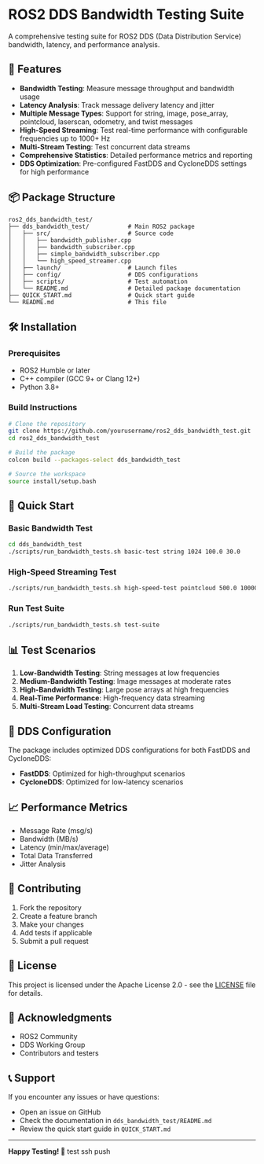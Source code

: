 # ROS2 DDS Bandwidth Testing Suite

A comprehensive testing suite for ROS2 DDS (Data Distribution Service) bandwidth, latency, and performance analysis.

## 🚀 Features

- **Bandwidth Testing**: Measure message throughput and bandwidth usage
- **Latency Analysis**: Track message delivery latency and jitter  
- **Multiple Message Types**: Support for string, image, pose_array, pointcloud, laserscan, odometry, and twist messages
- **High-Speed Streaming**: Test real-time performance with configurable frequencies up to 1000+ Hz
- **Multi-Stream Testing**: Test concurrent data streams
- **Comprehensive Statistics**: Detailed performance metrics and reporting
- **DDS Optimization**: Pre-configured FastDDS and CycloneDDS settings for high performance

## 📦 Package Structure

```
ros2_dds_bandwidth_test/
├── dds_bandwidth_test/           # Main ROS2 package
│   ├── src/                      # Source code
│   │   ├── bandwidth_publisher.cpp
│   │   ├── bandwidth_subscriber.cpp
│   │   ├── simple_bandwidth_subscriber.cpp
│   │   └── high_speed_streamer.cpp
│   ├── launch/                   # Launch files
│   ├── config/                   # DDS configurations
│   ├── scripts/                  # Test automation
│   └── README.md                 # Detailed package documentation
├── QUICK_START.md                # Quick start guide
└── README.md                     # This file
```

## 🛠️ Installation

### Prerequisites
- ROS2 Humble or later
- C++ compiler (GCC 9+ or Clang 12+)
- Python 3.8+

### Build Instructions
```bash
# Clone the repository
git clone https://github.com/yourusername/ros2_dds_bandwidth_test.git
cd ros2_dds_bandwidth_test

# Build the package
colcon build --packages-select dds_bandwidth_test

# Source the workspace
source install/setup.bash
```

## 🎯 Quick Start

### Basic Bandwidth Test
```bash
cd dds_bandwidth_test
./scripts/run_bandwidth_tests.sh basic-test string 1024 100.0 30.0
```

### High-Speed Streaming Test
```bash
./scripts/run_bandwidth_tests.sh high-speed-test pointcloud 500.0 10000 30.0
```

### Run Test Suite
```bash
./scripts/run_bandwidth_tests.sh test-suite
```

## 📊 Test Scenarios

1. **Low-Bandwidth Testing**: String messages at low frequencies
2. **Medium-Bandwidth Testing**: Image messages at moderate rates
3. **High-Bandwidth Testing**: Large pose arrays at high frequencies
4. **Real-Time Performance**: High-frequency data streaming
5. **Multi-Stream Load Testing**: Concurrent data streams

## 🔧 DDS Configuration

The package includes optimized DDS configurations for both FastDDS and CycloneDDS:

- **FastDDS**: Optimized for high-throughput scenarios
- **CycloneDDS**: Optimized for low-latency scenarios

## 📈 Performance Metrics

- Message Rate (msg/s)
- Bandwidth (MB/s)
- Latency (min/max/average)
- Total Data Transferred
- Jitter Analysis

## 🤝 Contributing

1. Fork the repository
2. Create a feature branch
3. Make your changes
4. Add tests if applicable
5. Submit a pull request

## 📄 License

This project is licensed under the Apache License 2.0 - see the [LICENSE](LICENSE) file for details.

## 🙏 Acknowledgments

- ROS2 Community
- DDS Working Group
- Contributors and testers

## 📞 Support

If you encounter any issues or have questions:
- Open an issue on GitHub
- Check the documentation in `dds_bandwidth_test/README.md`
- Review the quick start guide in `QUICK_START.md`

---

**Happy Testing! 🚀** test ssh push
